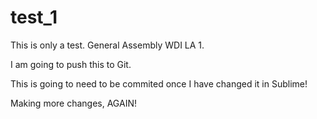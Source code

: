 test_1
======

This is only a test. General Assembly WDI LA 1.

I am going to push this to Git. 

This is going to need to be commited once I have changed it in Sublime!

Making more changes, AGAIN!
